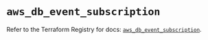 # `aws_db_event_subscription`

Refer to the Terraform Registry for docs: [`aws_db_event_subscription`](https://registry.terraform.io/providers/hashicorp/aws/6.4.0/docs/resources/db_event_subscription).
